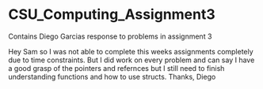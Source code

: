 # CSU_Computing_Assignment3
Contains Diego Garcias response to problems in assignment 3

Hey Sam so I was not able to complete this weeks assignments completely due to time constraints. But I did work on every problem and can say I have a good grasp of the pointers and refernces but I still need to finish understanding functions and how to use structs. 
Thanks,
Diego
